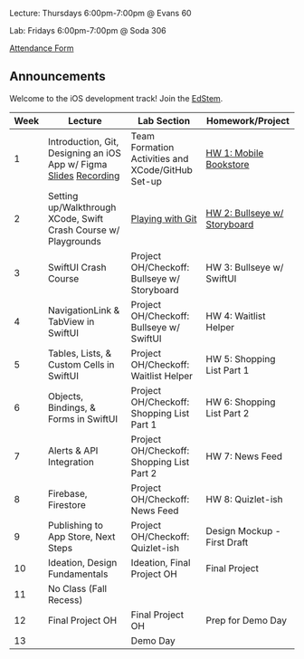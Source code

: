 Lecture: Thursdays 6:00pm-7:00pm @ Evans 60

Lab: Fridays 6:00pm-7:00pm @ Soda 306

[Attendance Form](https://forms.gle/FTv3misKZ7RPbqxY6)

## Announcements

Welcome to the iOS development track! Join the [EdStem](https://edstem.org/us/join/tkSA9H).

| Week | Lecture                                                                                                                                                                                                                  | Lab Section                                       | Homework/Project                        |
|------|--------------------------------------------------------------------------------------------------------------------------------------------------------------------------------------------------------------------------|---------------------------------------------------|-----------------------------------------|
| 1    | Introduction, Git, Designing an iOS App w/ Figma [Slides](https://docs.google.com/presentation/d/1_paErADjtxIPwXtP26_S4t9leL9mt6eYXEqjjG18ZVc/edit#slide=id.g10ca68ae09c_0_64) [Recording](https://youtu.be/W8pxvShsuOI) | Team Formation Activities and XCode/GitHub Set-up | [HW 1: Mobile Bookstore](/#/hw/ios/hw1) |
| 2    | Setting up/Walkthrough XCode, Swift Crash Course w/ Playgrounds                                                                                                                                                          | [Playing with Git](/#/lab/ios/lab1)             | [HW 2: Bullseye w/ Storyboard](/#/hw/ios/hw2)            |
| 3    | SwiftUI Crash Course                                                                                                                                                                                                     | Project OH/Checkoff: Bullseye w/ Storyboard       | HW 3: Bullseye w/ SwiftUI               |
| 4    | NavigationLink & TabView in SwiftUI                                                                                                                                                                                      | Project OH/Checkoff: Bullseye w/ SwiftUI          | HW 4: Waitlist Helper                   |
| 5    | Tables, Lists, & Custom Cells in SwiftUI                                                                                                                                                                                 | Project OH/Checkoff: Waitlist Helper              | HW 5: Shopping List Part 1              |
| 6    | Objects, Bindings, & Forms in SwiftUI                                                                                                                                                                                    | Project OH/Checkoff: Shopping List Part 1         | HW 6: Shopping List Part 2              |
| 7    | Alerts & API Integration                                                                                                                                                                                                 | Project OH/Checkoff: Shopping List Part 2         | HW 7: News Feed                         |
| 8    | Firebase, Firestore                                                                                                                                                                                                      | Project OH/Checkoff: News Feed                    | HW 8: Quizlet-ish                       |
| 9    | Publishing to App Store, Next Steps                                                                                                                                                                                      | Project OH/Checkoff: Quizlet-ish                  | Design Mockup - First Draft             |
| 10   | Ideation, Design Fundamentals                                                                                                                                                                                            | Ideation, Final Project OH                        | Final Project                           |
| 11   | No Class (Fall Recess)                                                                                                                                                                                                   |                                                   |                                         |
| 12   | Final Project OH                                                                                                                                                                                                         | Final Project OH                                  | Prep for Demo Day                       |
| 13   |                                                                                                                                                                                                                          | Demo Day                                          |                                         |